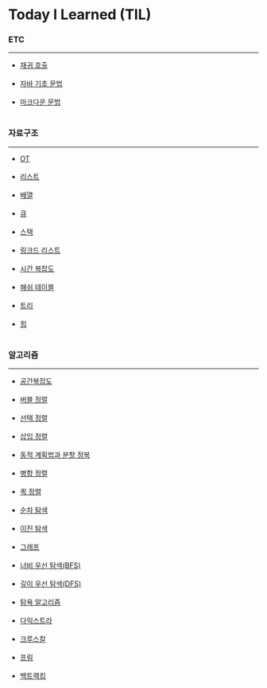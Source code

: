 # Today I Learned (TIL)

### ETC
-------------------------
- [재귀 호출](https://github.com/ssu18/TIL/blob/main/ETC/RecursiveCall.md) <br><br>
- [자바 기초 문법](https://github.com/ssu18/TIL/blob/main/ETC/JavaBasic.md) <br><br>
- [마크다운 문법](https://github.com/ssu18/TIL/blob/main/ETC/MDgrammer.md) <br><br>


### 자료구조
-----------------------------
- [OT](https://github.com/ssu18/TIL/blob/main/DataStructure/WelcomeDS_OT.md) <br><br>
- [리스트](https://github.com/ssu18/TIL/blob/main/DataStructure/WelcomeDS_List.md) <br><br>
- [배열](https://github.com/ssu18/TIL/blob/main/DataStructure/DS_Array.md) <br><br>
- [큐](https://github.com/ssu18/TIL/blob/main/DataStructure/DS_Queue.md) <br><br>
- [스택](https://github.com/ssu18/TIL/blob/main/DataStructure/DS_Stack.md) <br><br>
- [링크드 리스트](https://github.com/ssu18/TIL/blob/main/DataStructure/DS_LinkedList.md) <br><br>
- [시간 복잡도](https://github.com/ssu18/TIL/blob/main/DataStructure/DS_TimeComplexity.md) <br><br>
- [해쉬 테이블](https://github.com/ssu18/TIL/blob/main/DataStructure/DS_HashTable.md) <br><br>
- [트리](https://github.com/ssu18/TIL/blob/main/DataStructure/DS_Tree.md) <br><br>
- [힙](https://github.com/ssu18/TIL/blob/main/DataStructure/DS_Heap.md) <br><br>

### 알고리즘
-----------------------------------
- [공간복잡도](https://github.com/ssu18/TIL/blob/main/Algorithm/AL_SpacComplexity.md) <br><br>
- [버블 정렬](https://github.com/ssu18/TIL/blob/main/Algorithm/AL_BubbleSort.md) <br><br>
- [선택 정렬](https://github.com/ssu18/TIL/blob/main/Algorithm/AL_SelectionSort.md) <br><br>
- [삽입 정렬](https://github.com/ssu18/TIL/blob/main/Algorithm/AL_InsertionSort.md) <br><br>
- [동적 계획법과 분할 정복](https://github.com/ssu18/TIL/blob/main/Algorithm/AL_DP%2CDC.md) <br><br>
- [병합 정렬](https://github.com/ssu18/TIL/blob/main/Algorithm/AL_MergeSort.md) <br><br>
- [퀵 정렬](https://github.com/ssu18/TIL/blob/main/Algorithm/AL_QuickSort.md) <br><br>
- [순차 탐색](https://github.com/ssu18/TIL/blob/main/Algorithm/AL_SequentialSearch.md) <br><br>
- [이진 탐색](https://github.com/ssu18/TIL/blob/main/Algorithm/AL_BinarySearch.md) <br><br>
- [그래프](https://github.com/ssu18/TIL/blob/main/Algorithm/AL_Graph.md)<br><br>
- [너비 우선 탐색(BFS)](https://github.com/ssu18/TIL/blob/main/Algorithm/AL_BreadthFirstSearch.md)<br><br>
- [깊이 우선 탐색(DFS)](https://github.com/ssu18/TIL/blob/main/Algorithm/Al_DepthFirstSearch.md)<br><br>
- [탐욕 알고리즘](https://github.com/ssu18/TIL/blob/main/Algorithm/AL_Greedy.md)<br><br>
- [다익스트라](https://github.com/ssu18/TIL/blob/main/Algorithm/AL_Djikstra.md)<br><br> 
- [크루스칼](https://github.com/ssu18/TIL/blob/main/Algorithm/AL_Kruskal.md)<br><br>
- [프림](https://github.com/ssu18/TIL/blob/main/Algorithm/AL_Prim.md)<br><br>
- [백트랙킹](https://github.com/ssu18/TIL/blob/main/Algorithm/AL_BackTracking.md)<br><br>